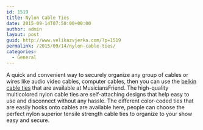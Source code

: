 ```yaml
---
id: 1519
title: Nylon Cable Ties
date: 2015-09-14T07:50:00+00:00
author: admin
layout: post
guid: http://www.velikazvjerka.com/?p=1519
permalink: /2015/09/14/nylon-cable-ties/
categories:
  - General
---
```

A quick and convenient way to securely organize any group of cables or wires like audio video cables, computer cables, then you can use the [belkin cable ties](http://www.musiciansfriend.com/accessories/belkin-cable-ties-6-pack) that are available at MusiciansFriend. The high-quality multicolored nylon cable ties are self-attaching designs that help easy to use and disconnect without any hassle. The different color-coded ties that are easily hooks onto cables are available here, people can choose the perfect nylon superior tensile strength cable ties to organize to your show easy and secure.